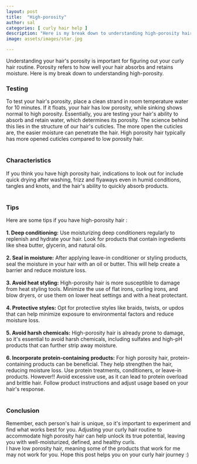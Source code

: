 ```yaml
---
layout: post
title:  "High-porosity"
author: sal
categories: [ curly hair help ]
description: "Here is my break down to understanding high-porosity hair"
image: assets/images/star.jpg

---
```

Understanding your hair's porosity is important for figuring out your curly hair routine. Porosity refers to how well your hair absorbs and retains moisture. Here is my break down to understanding high-porosity.<br>
### Testing
To test your hair's porosity, place a clean strand in room temperature water for 10 minutes. If it floats, your hair has low porosity, while sinking shows normal to high porosity. Essentially, you are testing your hair's ability to absorb and retain water, which determines its porosity. The science behind this lies in the structure of our hair's cuticles. The more open the cuticles are, the easier moisture can penetrate the hair. High porosity hair typically has more opened cuticles compared to low porosity hair.<br><br>
### Characteristics
If you think you have high porosity hair, indications to look out for include quick drying after washing, frizz and flyaways even in humid conditions, tangles and knots, and the hair's ability to quickly absorb products.<br><br>
### Tips
Here are some tips if you have high-porosity hair :<br><br>
**1. Deep conditioning:** Use moisturizing deep conditioners regularly to replenish and hydrate your hair. Look for products that contain ingredients like shea butter, glycerin, and natural oils.<br><br>
**2. Seal in moisture:** After applying leave-in conditioner or styling products, seal the moisture in your hair with an oil or butter. This will help create a barrier and reduce moisture loss.<br><br>
**3. Avoid heat styling:** High-porosity hair is more susceptible to damage from heat styling tools. Minimize the use of flat irons, curling irons, and blow dryers, or use them on lower heat settings and with a heat protectant.<br><br>
**4. Protective styles:** Opt for protective styles like braids, twists, or updos that can help minimize exposure to environmental factors and reduce moisture loss.<br><br>
**5. Avoid harsh chemicals:** High-porosity hair is already prone to damage, so it's essential to avoid harsh chemicals, including sulfates and high-pH products that can further strip away moisture.<br><br>
**6. Incorporate protein-containing products:** For high porosity hair, protein-containing products can be beneficial. They help strengthen the hair, reducing moisture loss. Use protein treatments, conditioners, or leave-in products. However!! Avoid excessive use, as it can lead to protein overload and brittle hair. Follow product instructions and adjust usage based on your hair's response.<br><br>
### Conclusion
Remember, each person's hair is unique, so it's important to experiment and find what works best for you. Adjusting your curly hair routine to accommodate high porosity hair can help unlock its true potential, leaving you with well-moisturized, defined, and healthy curls.<br>
I have low porosity hair, meaning some of the products that work for me may not work for you. Hope this post helps you on your curly hair journey :)  
